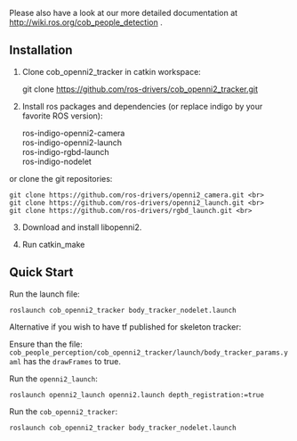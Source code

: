 Please also have a look at our more detailed documentation at http://wiki.ros.org/cob_people_detection .

Installation
-----------

1. Clone cob_openni2_tracker in catkin workspace:

	git clone https://github.com/ros-drivers/cob_openni2_tracker.git

2. Install ros packages and dependencies (or replace indigo by your favorite ROS version):

	ros-indigo-openni2-camera <br>
	ros-indigo-openni2-launch <br>
	ros-indigo-rgbd-launch <br>
	ros-indigo-nodelet
	
  or clone the git repositories:
  
	git clone https://github.com/ros-drivers/openni2_camera.git <br>
	git clone https://github.com/ros-drivers/openni2_launch.git <br>
	git clone https://github.com/ros-drivers/rgbd_launch.git <br>
	
3. Download and install libopenni2.

4. Run catkin_make


Quick Start
----------
     
Run the launch file:

	roslaunch cob_openni2_tracker body_tracker_nodelet.launch

Alternative if you wish to have tf published for skeleton tracker:  

Ensure than the file: `cob_people_perception/cob_openni2_tracker/launch/body_tracker_params.yaml` has the `drawFrames` to true.  

Run the `openni2_launch`:  
```
roslaunch openni2_launch openni2.launch depth_registration:=true
```  

Run the `cob_openni2_tracker`:  
```
roslaunch cob_openni2_tracker body_tracker_nodelet.launch
```
